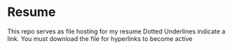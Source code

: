 # Resume
This repo serves as file hosting for my resume
Dotted Underlines indicate a link. You must download the file for hyperlinks to become active

